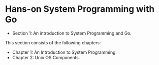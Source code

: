 <H1>Hans-on System Programming with Go</H1>


* Section 1: An introduction to System Programming and Go.

This section consists of the following chapters:

  * Chapter 1: An Introduction to System Programming.
  * Chapter 2: Unix OS Components.